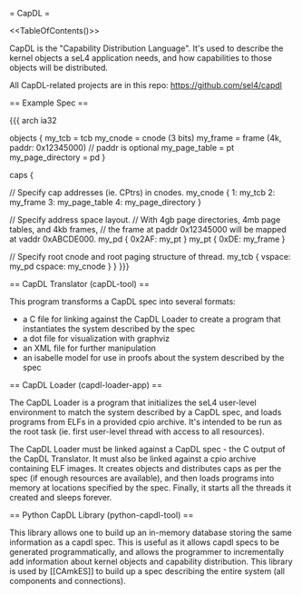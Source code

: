 = CapDL =

<<TableOfContents()>>

CapDL is the "Capability Distribution Language". It's used to describe the kernel objects a seL4 application needs, and how capabilities to those objects will be distributed.

All CapDL-related projects are in this repo: https://github.com/sel4/capdl

== Example Spec ==

{{{
arch ia32

objects {
  my_tcb = tcb
  my_cnode = cnode (3 bits)
  my_frame = frame (4k, paddr: 0x12345000)  // paddr is optional
  my_page_table = pt
  my_page_directory = pd
}

caps {

  // Specify cap addresses (ie. CPtrs) in cnodes.
  my_cnode {
    1: my_tcb
    2: my_frame
    3: my_page_table
    4: my_page_directory
  }

  // Specify address space layout.
  // With 4gb page directories, 4mb page tables, and 4kb frames,
  // the frame at paddr 0x12345000 will be mapped at vaddr 0xABCDE000.
  my_pd {
    0x2AF: my_pt
  }
  my_pt {
    0xDE: my_frame
  }

  // Specify root cnode and root paging structure of thread.
  my_tcb {
    vspace: my_pd
    cspace: my_cnode
  }
}
}}}

== CapDL Translator (capDL-tool) ==

This program transforms a CapDL spec into several formats:
 * a C file for linking against the CapDL Loader to create a program that instantiates the system described by the spec
 * a dot file for visualization with graphviz
 * an XML file for further manipulation
 * an isabelle model for use in proofs about the system described by the spec

== CapDL Loader (capdl-loader-app) ==

The CapDL Loader is a program that initializes the seL4 user-level environment to match the system described by a CapDL spec, and loads programs from ELFs in a provided cpio archive. It's intended to be run as the root task (ie. first user-level thread with access to all resources).

The CapDL Loader must be linked against a CapDL spec - the C output of the CapDL Translator. It must also be linked against a cpio archive containing ELF images. It creates objects and distributes caps as per the spec (if enough resources are available), and then loads programs into memory at locations specified by the spec. Finally, it starts all the threads it created and sleeps forever.

== Python CapDL Library (python-capdl-tool) ==

This library allows one to build up an in-memory database storing the same information as a capdl spec. This is useful as it allows capdl specs to be generated programmatically, and allows the programmer to incrementally add information about kernel objects and capability distribution. This library is used by [[CAmkES]] to build up a spec describing the entire system (all components and connections).
